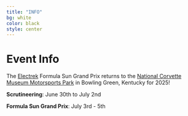 ```yaml
---
title: "INFO"
bg: white
color: black
style: center
---
```


# Event Info

The [Electrek](https://electrek.co/) Formula Sun Grand Prix returns to the [National Corvette Museum Motorsports Park](https://www.motorsportspark.org/) in Bowling Green, Kentucky for 2025! 

__Scrutineering__: June 30th to July 2nd
 
__Formula Sun Grand Prix__: July 3rd - 5th
